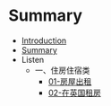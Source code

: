 # Summary

* [Introduction](README.md)
* [Summary](SUMMARY.md)
* Listen
   * 一、住房住宿类
       * [01-房屋出租](Listen/Chapter-01/01-房屋出租.md)
       * [02-在英国租房](Listen/Chapter-01/02-在英国租房.md)
